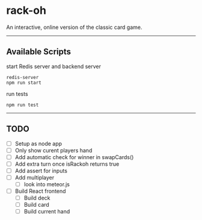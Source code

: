 # rack-oh

An interactive, online version of the classic card game.
 


 ---


## Available Scripts

start Redis server and backend server
```
redis-server
npm run start
```

run tests
```
npm run test
```

 ---

## TODO
- [ ] Setup as node app
- [ ] Only show curent players hand
- [ ] Add automatic check for winner in swapCards()
- [ ] Add extra turn once isRackoh returns true
- [ ] Add assert for inputs
- [ ] Add multiplayer
  - [ ] look into meteor.js
- [ ] Build React frontend
  - [ ] Build deck
  - [ ] Build card
  - [ ] Build current hand
